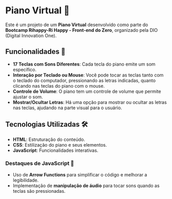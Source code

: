 # Piano Virtual 🎹

Este é um projeto de um **Piano Virtual** desenvolvido como parte do **Bootcamp Rihappy-Ri Happy - Front-end do Zero**, organizado pela DIO (Digital Innovation One).

## Funcionalidades 🎼

- **17 Teclas com Sons Diferentes**: Cada tecla do piano emite um som específico.
- **Interação por Teclado ou Mouse**: Você pode tocar as teclas tanto com o teclado do computador, pressionando as letras indicadas, quanto clicando nas teclas do piano com o mouse.
- **Controle de Volume**: O piano tem um controle de volume que permite ajustar o som.
- **Mostrar/Ocultar Letras**: Há uma opção para mostrar ou ocultar as letras nas teclas, ajudando na parte visual para o usuário.

## Tecnologias Utilizadas 🛠️

- **HTML**: Estruturação do conteúdo.
- **CSS**: Estilização do piano e seus elementos.
- **JavaScript**: Funcionalidades interativas.

### Destaques de JavaScript 🏹

- Uso de **Arrow Functions** para simplificar o código e melhorar a legibilidade.
- Implementação de **manipulação de áudio** para tocar sons quando as teclas são pressionadas.
  

